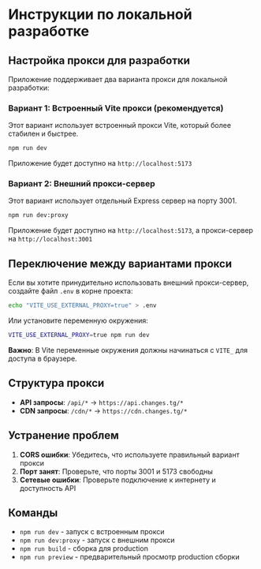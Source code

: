 # Инструкции по локальной разработке

## Настройка прокси для разработки

Приложение поддерживает два варианта прокси для локальной разработки:

### Вариант 1: Встроенный Vite прокси (рекомендуется)
Этот вариант использует встроенный прокси Vite, который более стабилен и быстрее.

```bash
npm run dev
```

Приложение будет доступно на `http://localhost:5173`

### Вариант 2: Внешний прокси-сервер
Этот вариант использует отдельный Express сервер на порту 3001.

```bash
npm run dev:proxy
```

Приложение будет доступно на `http://localhost:5173`, а прокси-сервер на `http://localhost:3001`

## Переключение между вариантами прокси

Если вы хотите принудительно использовать внешний прокси-сервер, создайте файл `.env` в корне проекта:

```bash
echo "VITE_USE_EXTERNAL_PROXY=true" > .env
```

Или установите переменную окружения:

```bash
VITE_USE_EXTERNAL_PROXY=true npm run dev
```

**Важно**: В Vite переменные окружения должны начинаться с `VITE_` для доступа в браузере.

## Структура прокси

- **API запросы**: `/api/*` → `https://api.changes.tg/*`
- **CDN запросы**: `/cdn/*` → `https://cdn.changes.tg/*`

## Устранение проблем

1. **CORS ошибки**: Убедитесь, что используете правильный вариант прокси
2. **Порт занят**: Проверьте, что порты 3001 и 5173 свободны
3. **Сетевые ошибки**: Проверьте подключение к интернету и доступность API

## Команды

- `npm run dev` - запуск с встроенным прокси
- `npm run dev:proxy` - запуск с внешним прокси
- `npm run build` - сборка для production
- `npm run preview` - предварительный просмотр production сборки
